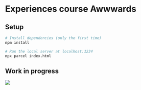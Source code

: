 # Experiences course Awwwards

## Setup

```bash
# Install dependencies (only the first time)
npm install

# Run the local server at localhost:1234
npx parcel index.html
```

## Work in progress

<!-- ![](gif/wave-float.gif)
![](gif/wave.gif)
![](gif/wave-zoom.gif) -->

![](gif/wave-colored.gif)
